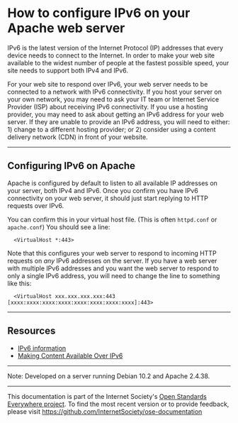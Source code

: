 # How to configure IPv6 on your Apache web server 

IPv6 is the latest version of the Internet Protocol (IP) addresses that every device needs to connect to the Internet. In order to make your web site available to the widest number of people at the fastest possible speed, your site needs to support both IPv4 and IPv6.

For your web site to respond over IPv6, your web server needs to be connected to a network with IPv6 connectivity. If you host your server on your own network, you may need to ask your IT team or Internet Service Provider (ISP) about receiving IPv6 connectivity. If you use a hosting provider, you may need to ask about getting an IPv6 address for your web server. If they are unable to provide an IPv6 address, you will need to either: 1) change to a different hosting provider; or 2) consider using a content delivery network (CDN) in front of your website.

--------

## Configuring IPv6 on Apache

Apache is configured by default to listen to all available IP addresses on your server, both IPv4 and IPv6. Once you confirm you have IPv6 connectivity on your web server, it should just start replying to HTTP requests over IPv6.

You can confirm this in your virtual host file. (This is often `httpd.conf` or `apache.conf`) You should see a line:

```
  <VirtualHost *:443>
```
 
Note that this configures your web server to respond to incoming HTTP requests on *any* IPv6 addresses on the server. If you have a web server with multiple IPv6 addresses and you want the web server to respond to only a single IPv6 address, you will need to change the line to something like this:

```
  <VirtualHost xxx.xxx.xxx.xxx:443 [xxxx:xxxx:xxxx:xxxx:xxxx:xxxx:xxxx:xxxx]:443>
```

--------

## Resources

* [IPv6 information](https://www.internetsociety.org/deploy360/ipv6/)
* [Making Content Available Over IPv6](https://www.internetsociety.org/resources/deploy360/2013/making-content-available-over-ipv6/)

--------

Note: Developed on a server running Debian 10.2 and Apache 2.4.38.
 
--------

This documentation is part of the Internet Society's [Open Standards Everywhere project](https://www.internetsociety.org/ose/).
To find the most recent version or to provide feedback, please visit https://github.com/InternetSociety/ose-documentation
